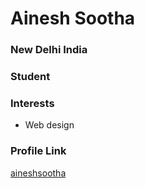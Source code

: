 # Ainesh Sootha

### New Delhi India

### Student

### Interests

- Web design

### Profile Link

[aineshsootha](https://github.com/AineshSootha)
